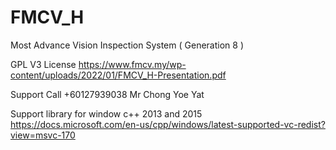 # FMCV_H
Most Advance Vision Inspection System ( Generation 8 )

GPL V3 License
https://www.fmcv.my/wp-content/uploads/2022/01/FMCV_H-Presentation.pdf

Support Call +60127939038 Mr Chong Yoe Yat

Support library for window
c++ 2013 and 2015
https://docs.microsoft.com/en-us/cpp/windows/latest-supported-vc-redist?view=msvc-170
